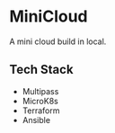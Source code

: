 # MiniCloud

A mini cloud build in local.

## Tech Stack

- Multipass
- MicroK8s
- Terraform
- Ansible
